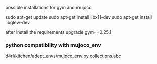 
possible installations for gym and mujoco

sudo apt-get update
sudo apt-get install libx11-dev
sudo apt-get install libglew-dev

after install the requirements 
upgrade gym==0.25.1

### python compatibility with mujoco_env
d4rl/kitchen/adept_envs/mujoco_env.py
collections.abc


